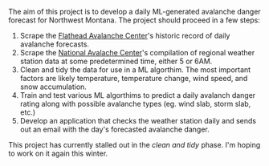 The aim of this project is to develop a daily ML-generated avalanche danger forecast for Northwest Montana. The project should proceed in a few steps:

1. Scrape the [Flathead Avalanche Center](https://flatheadavalanche.org/)'s historic record of daily avalanche forecasts.
2. Scrape the [National Avalache Center](https://looper.avalanche.state.co.us/fac/)'s compilation of regional weather station data at some predetermined time, either 5 or 6AM. 
3. Clean and tidy the data for use in a ML algorthim. The most important factors are likely temperature, temperature change, wind speed, and snow accumulation. 
4. Train and test various ML algorthims to predict a daily avalanch danger rating along with possible avalanche types (eg. wind slab, storm slab, etc.)
5. Develop an application that checks the weather station daily and sends out an email with the day's forecasted avalanche danger.

This project has currently stalled out in the *clean and tidy* phase. I'm hoping to work on it again this winter.
